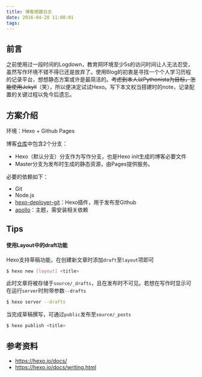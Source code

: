 ```yaml
---
title: 博客搭建日志
date: 2016-04-28 11:08:01
tags:
---
```



## 前言

之前使用过一段时间的Logdown，教育网环境至少5s的访问时间让人无法忍受，虽然写作环境不错不得已还是放弃了。使用Blog的初衷是寻找一个个人学习历程的记录平台，想想静态方案或许是最简洁的。~~考虑到本人以Pythonista为目标，怎能使用Jekyll~~（笑），所以便决定试试Hexo。写下本文权当搭建时的note，记录配置的关键过程以免今后遗忘。

<!-- more -->

## 方案介绍

环境：Hexo + Github Pages

博客[仓库](https://github.com/warcy/warcy.github.io)中包含2个分支：
- Hexo（默认分支）分支作为写作分支，也是Hexo init生成的博客必要文件
- Master分支为发布时生成的静态资源，由Pages提供服务。

必要的依赖如下：
- Git
- Node.js
- [hexo-deployer-git](https://github.com/hexojs/hexo-deployer-git)：Hexo插件，用于发布至Github
- [apollo](https://github.com/warcy/hexo-theme-apollo)：主题，需安装相关依赖

## Tips
#### 使用Layout中的draft功能

Hexo支持草稿功能，在创建新文章时添加`draft`至`layout`项即可

```bash
$ hexo new [layout] <title>
```

此时文章将被存储于`source/_drafts`，且在发布时不可见。若想在写作时显示可在运行`server`时附带参数`--drafts`

```bash
$ hexo server --drafts
```

当完成草稿撰写，可通过`public`发布至`source/_posts`

```bash
$ hexo publish <title>
```

## 参考资料

- https://hexo.io/docs/
- https://hexo.io/docs/writing.html
